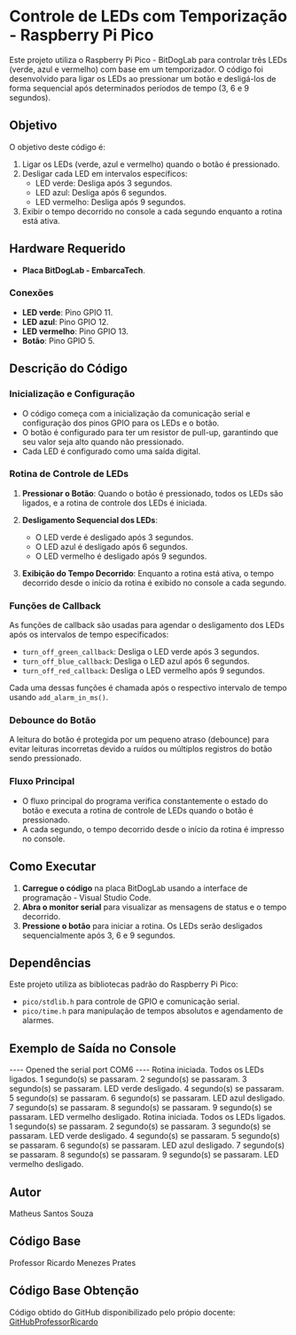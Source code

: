 # Controle de LEDs com Temporização - Raspberry Pi Pico

Este projeto utiliza o Raspberry Pi Pico - BitDogLab para controlar três LEDs (verde, azul e vermelho) com base em um temporizador. O código foi desenvolvido para ligar os LEDs ao pressionar um botão e desligá-los de forma sequencial após determinados períodos de tempo (3, 6 e 9 segundos).

## Objetivo

O objetivo deste código é:

1. Ligar os LEDs (verde, azul e vermelho) quando o botão é pressionado.
2. Desligar cada LED em intervalos específicos:
    - LED verde: Desliga após 3 segundos.
    - LED azul: Desliga após 6 segundos.
    - LED vermelho: Desliga após 9 segundos.
3. Exibir o tempo decorrido no console a cada segundo enquanto a rotina está ativa.

## Hardware Requerido

- **Placa BitDogLab - EmbarcaTech**.

### Conexões

- **LED verde**: Pino GPIO 11.
- **LED azul**: Pino GPIO 12.
- **LED vermelho**: Pino GPIO 13.
- **Botão**: Pino GPIO 5.

## Descrição do Código

### Inicialização e Configuração

- O código começa com a inicialização da comunicação serial e configuração dos pinos GPIO para os LEDs e o botão.
- O botão é configurado para ter um resistor de pull-up, garantindo que seu valor seja alto quando não pressionado.
- Cada LED é configurado como uma saída digital.

### Rotina de Controle de LEDs

1. **Pressionar o Botão**: Quando o botão é pressionado, todos os LEDs são ligados, e a rotina de controle dos LEDs é iniciada.
   
2. **Desligamento Sequencial dos LEDs**:
    - O LED verde é desligado após 3 segundos.
    - O LED azul é desligado após 6 segundos.
    - O LED vermelho é desligado após 9 segundos.
   
3. **Exibição do Tempo Decorrido**: Enquanto a rotina está ativa, o tempo decorrido desde o início da rotina é exibido no console a cada segundo.

### Funções de Callback

As funções de callback são usadas para agendar o desligamento dos LEDs após os intervalos de tempo especificados:
- `turn_off_green_callback`: Desliga o LED verde após 3 segundos.
- `turn_off_blue_callback`: Desliga o LED azul após 6 segundos.
- `turn_off_red_callback`: Desliga o LED vermelho após 9 segundos.

Cada uma dessas funções é chamada após o respectivo intervalo de tempo usando `add_alarm_in_ms()`.

### Debounce do Botão

A leitura do botão é protegida por um pequeno atraso (debounce) para evitar leituras incorretas devido a ruídos ou múltiplos registros do botão sendo pressionado.

### Fluxo Principal

- O fluxo principal do programa verifica constantemente o estado do botão e executa a rotina de controle de LEDs quando o botão é pressionado.
- A cada segundo, o tempo decorrido desde o início da rotina é impresso no console.

## Como Executar

1. **Carregue o código** na placa BitDogLab usando a interface de programação - Visual Studio Code.
3. **Abra o monitor serial** para visualizar as mensagens de status e o tempo decorrido.
4. **Pressione o botão** para iniciar a rotina. Os LEDs serão desligados sequencialmente após 3, 6 e 9 segundos.

## Dependências

Este projeto utiliza as bibliotecas padrão do Raspberry Pi Pico:
- `pico/stdlib.h` para controle de GPIO e comunicação serial.
- `pico/time.h` para manipulação de tempos absolutos e agendamento de alarmes.

## Exemplo de Saída no Console

---- Opened the serial port COM6 ----
Rotina iniciada. Todos os LEDs ligados.
1 segundo(s) se passaram.
2 segundo(s) se passaram.
3 segundo(s) se passaram.
LED verde desligado.
4 segundo(s) se passaram.
5 segundo(s) se passaram.
6 segundo(s) se passaram.
LED azul desligado.
7 segundo(s) se passaram.
8 segundo(s) se passaram.
9 segundo(s) se passaram.
LED vermelho desligado.
Rotina iniciada. Todos os LEDs ligados.
1 segundo(s) se passaram.
2 segundo(s) se passaram.
3 segundo(s) se passaram.
LED verde desligado.
4 segundo(s) se passaram.
5 segundo(s) se passaram.
6 segundo(s) se passaram.
LED azul desligado.
7 segundo(s) se passaram.
8 segundo(s) se passaram.
9 segundo(s) se passaram.
LED vermelho desligado.

## Autor

Matheus Santos Souza

## Código Base

Professor Ricardo Menezes Prates

## Código Base Obtenção
Código obtido do GitHub disponibilizado pelo própio docente: [GitHubProfessorRicardo](https://github.com/rmprates84/alarm_botao.git)

